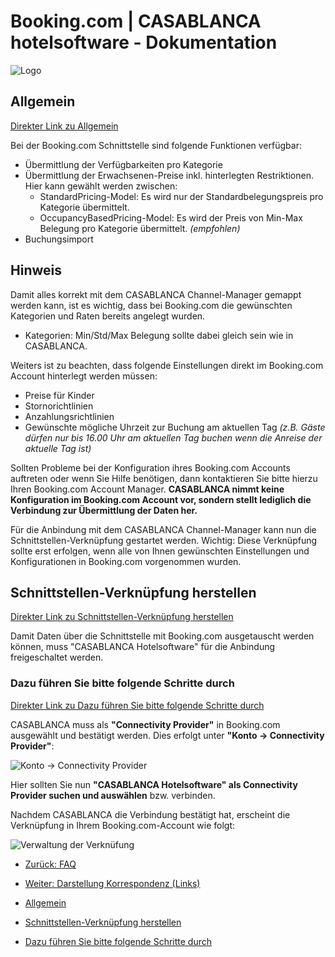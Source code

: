 # Booking.com | CASABLANCA hotelsoftware - Dokumentation

![Logo](https://docs.casablanca.at/assets/images/logo-a919c0ee9f33e44b470d1dd5e1c51e3e.png "Logo")

## Allgemein
[Direkter Link zu Allgemein](https://docs.casablanca.at/cloud/interfaces/bookingcom/#allgemein)

Bei der Booking.com Schnittstelle sind folgende Funktionen verfügbar:

* Übermittlung der Verfügbarkeiten pro Kategorie
* Übermittlung der Erwachsenen-Preise inkl. hinterlegten Restriktionen. Hier kann gewählt werden zwischen:
  * StandardPricing-Model: Es wird nur der Standardbelegungspreis pro Kategorie übermittelt.
  * OccupancyBasedPricing-Model: Es wird der Preis von Min-Max Belegung pro Kategorie übermittelt. *(empfohlen)*
* Buchungsimport

## Hinweis
Damit alles korrekt mit dem CASABLANCA Channel-Manager gemappt werden kann, ist es wichtig, dass bei Booking.com die gewünschten Kategorien und Raten bereits angelegt wurden.

* Kategorien: Min/Std/Max Belegung sollte dabei gleich sein wie in CASABLANCA.

Weiters ist zu beachten, dass folgende Einstellungen direkt im Booking.com Account hinterlegt werden müssen:

* Preise für Kinder
* Stornorichtlinien
* Anzahlungsrichtlinien
* Gewünschte mögliche Uhrzeit zur Buchung am aktuellen Tag *(z.B. Gäste dürfen nur bis 16.00 Uhr am aktuellen Tag buchen wenn die Anreise der aktuelle Tag ist)*

Sollten Probleme bei der Konfiguration ihres Booking.com Accounts auftreten oder wenn Sie Hilfe benötigen, dann kontaktieren Sie bitte hierzu Ihren Booking.com Account Manager. **CASABLANCA nimmt keine Konfiguration im Booking.com Account vor, sondern stellt lediglich die Verbindung zur Übermittlung der Daten her.**

Für die Anbindung mit dem CASABLANCA Channel-Manager kann nun die Schnittstellen-Verknüpfung gestartet werden. Wichtig: Diese Verknüpfung sollte erst erfolgen, wenn alle von Ihnen gewünschten Einstellungen und Konfigurationen in Booking.com vorgenommen wurden.

## Schnittstellen-Verknüpfung herstellen
[Direkter Link zu Schnittstellen-Verknüpfung herstellen](https://docs.casablanca.at/cloud/interfaces/bookingcom/#schnittstellen-verknüpfung-herstellen)

Damit Daten über die Schnittstelle mit Booking.com ausgetauscht werden können, muss "CASABLANCA Hotelsoftware" für die Anbindung freigeschaltet werden.

### Dazu führen Sie bitte folgende Schritte durch
[Direkter Link zu Dazu führen Sie bitte folgende Schritte durch](https://docs.casablanca.at/cloud/interfaces/bookingcom/#dazu-führen-sie-bitte-folgende-schritte-durch)

CASABLANCA muss als **"Connectivity Provider"** in Booking.com ausgewählt und bestätigt werden. Dies erfolgt unter **"Konto -> Connectivity Provider"**:

![Konto -> Connectivity Provider](https://docs.casablanca.at/assets/images/connectivity_provider-791f10ab111f030e13c0abb8e8e5e88f.png "Konto -> Connectivity Provider")

Hier sollten Sie nun **"CASABLANCA Hotelsoftware" als Connectivity Provider suchen und auswählen** bzw. verbinden.

Nachdem CASABLANCA die Verbindung bestätigt hat, erscheint die Verknüpfung in Ihrem Booking.com-Account wie folgt:

![Verwaltung der Verknüfung](https://docs.casablanca.at/assets/images/connectivity-5fe665f4aeadc46df1fcafaf4d961fc6.png "Verwaltung der Verknüfung")

* [Zurück: FAQ](https://docs.casablanca.at/cloud/interfaces/abm/faq)
* [Weiter: Darstellung Korrespondenz (Links)](https://docs.casablanca.at/cloud/interfaces/bookingcom/view_chat_arrival_mail)

* [Allgemein](https://docs.casablanca.at/cloud/interfaces/bookingcom/#allgemein)
* [Schnittstellen-Verknüpfung herstellen](https://docs.casablanca.at/cloud/interfaces/bookingcom/#schnittstellen-verknüpfung-herstellen)
* [Dazu führen Sie bitte folgende Schritte durch](https://docs.casablanca.at/cloud/interfaces/bookingcom/#dazu-führen-sie-bitte-folgende-schritte-durch)